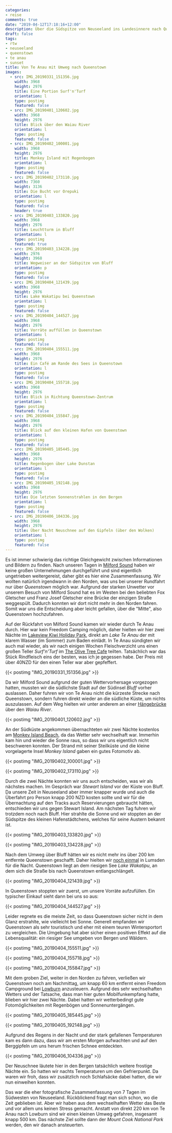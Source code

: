 ```yaml
---
categories:
- reise
comments: true
date: "2019-04-12T17:18:16+12:00"
description: Über die Südspitze von Neuseeland ins Landesinnere nach Queenstown
draft: false
tags:
- rtw
- neuseeland
- queenstown
- te anau
- sunset
title: Von Te Anau mit Umweg nach Queenstown
images:
  - src: IMG_20190331_151356.jpg
    width: 3968
    height: 2976
    title: Eine Portion Surf'n'Turf
    orientation: l
    type: postimg
    featured: false
  - src: IMG_20190401_120602.jpg
    width: 3968
    height: 2976
    title: Blick über den Waiau River
    orientation: l
    type: postimg
    featured: false
  - src: IMG_20190402_100001.jpg
    width: 3968
    height: 2976
    title: Monkey Island mit Regenbogen
    orientation: l
    type: postimg
    featured: false
  - src: IMG_20190402_173110.jpg
    width: 7360
    height: 3136
    title: Die Bucht vor Orepuki
    orientation: l
    type: postimg
    featured: false
    header: true
  - src: IMG_20190403_133820.jpg
    width: 3968
    height: 2976
    title: Leuchtturm in Bluff
    orientation: l
    type: postimg
    featured: true
  - src: IMG_20190403_134228.jpg
    width: 2976
    height: 3968
    title: Wegweiser an der Südspitze von Bluff
    orientation: p
    type: postimg
    featured: false
  - src: IMG_20190404_121439.jpg
    width: 3968
    height: 2976
    title: Lake Wakatipu bei Queenstown
    orientation: l
    type: postimg
    featured: false
  - src: IMG_20190404_144527.jpg
    width: 3968
    height: 2976
    title: Vorräte auffüllen in Queenstown
    orientation: l
    type: postimg
    featured: false
  - src: IMG_20190404_155511.jpg
    width: 3968
    height: 2976
    title: Ein Café am Rande des Sees in Queenstown
    orientation: l
    type: postimg
    featured: false
  - src: IMG_20190404_155718.jpg
    width: 3968
    height: 2976
    title: Blick in Richtung Queenstown-Zentrum
    orientation: l
    type: postimg
    featured: false
  - src: IMG_20190404_155847.jpg
    width: 3968
    height: 2976
    title: Blick auf den kleinen Hafen von Queenstown
    orientation: l
    type: postimg
    featured: false
  - src: IMG_20190405_185445.jpg
    width: 3968
    height: 2976
    title: Regenbogen über Lake Dunstan
    orientation: l
    type: postimg
    featured: false
  - src: IMG_20190405_192148.jpg
    width: 3968
    height: 2976
    title: Die letzten Sonnenstrahlen in den Bergen
    orientation: l
    type: postimg
    featured: false
  - src: IMG_20190406_104336.jpg
    width: 3968
    height: 2976
    title: Über Nacht Neuschnee auf den Gipfeln (über den Wolken)
    orientation: l
    type: postimg
    featured: false
---
```


Es ist immer schwierig das richtige Gleichgewicht zwischen Informationen und Bildern zu finden. Nach unseren Tagen in [Milford Sound](/post/rtw-milford-sound/) haben wir keine großen Unternehmungen durchgeführt und sind eigentlich ungetrieben weitergereist, daher gibt es hier eine Zusammenfassung. Wir wollten natürlich irgendwann in den Norden, was uns bei unserer Rundfahrt nur über _Queenstown_ möglich war. Aufgrund der starken Unwetter vor unserem Besuch von Milford Sound hat es im Westen bei den beliebten Fox Gletscher und Franz Josef Gletscher eine Brücke der einzigen Straße weggespült. Dadurch konnten wir dort nicht mehr in den Norden fahren. Somit war uns die Entscheidung aber leicht gefallen, über die "Mitte", also Queenstown hochzufahren.

Auf der Rückfahrt von Milford Sound kamen wir wieder durch Te Anau durch. Hier war kein Freedom Camping möglich, daher hielten wir hier zwei Nächte im [Lakeview Kiwi Holiday Park](https://goo.gl/maps/SvNcBBCpisM2), direkt am _Lake Te Anau_ der mit klarem Wasser (im Sommer) zum Baden einlädt. In Te Anau sündigten wir auch mal wieder, als wir nach einigen Wochen Fleischverzicht uns einen großen Teller _Surf'n'Turf_ im [The Olive Tree Cafe](https://goo.gl/maps/5eiv93BADEn) teilten. Tatsächlich war das Stück Rindfleisch eins der besten, was ich je gegessen habe. Der Preis mit über 40NZD für den einen Teller war aber gepfeffert.

{{< postimg "IMG_20190331_151356.jpg" >}}

Da wir Milford Sound aufgrund der guten Wettervorhersage vorgezogen hatten, mussten wir die südlichste Stadt auf der Südinsel _Bluff_ vorher auslassen. Daher fuhren wir von Te Anau nicht die kürzeste Strecke nach Queenstown, sondern fuhren direkt wieder an die südliche Küste, um nichts auszulassen. Auf dem Weg hielten wir unter anderem an einer [Hängebrücke](https://goo.gl/maps/8r7ons1B8iQ2) über den _Waiau River_.

{{< postimg "IMG_20190401_120602.jpg" >}}

An der Südküste angekommen übernachteten wir zwei Nächte kostenlos am [Monkey Island Beach](https://goo.gl/maps/vLXJtwF6mcu), da das Wetter sehr wechselhaft war. Immerhin kam hin und wieder die Sonne raus, so dass wir uns eigentlich nicht beschweren konnten. Der Strand mit seiner Steilküste und die kleine vorgelagerte Insel _Monkey Island_ gaben ein gutes Fotomotiv ab.

{{< postimg "IMG_20190402_100001.jpg" >}}

{{< postimg "IMG_20190402_173110.jpg" >}}

Durch die zwei Nächte konnten wir uns auch entscheiden, was wir als nächstes machen. Im Gespräch war _Stewart Island_ vor der Küste von Bluff. Da unsere Zeit in Neuseeland aber immer knapper wurde und auch die Überfahrt pro Person knapp 200 NZD kosten sollte und wir für die Übernachtung auf den Tracks auch Reservierungen gebraucht hätten, entschieden wir uns gegen Stewart Island. Am nächsten Tag fuhren wir trotzdem noch nach Bluff. Hier strahlte die Sonne und wir stoppten an der Südspitze des kleinen Hafenstädtchens, welches für seine Austern bekannt ist. 

{{< postimg "IMG_20190403_133820.jpg" >}}

{{< postimg "IMG_20190403_134228.jpg" >}}

Nach dem Umweg über Bluff hätten wir es nicht mehr ins über 200 km entfernte Queenstown geschafft. Daher hielten wir [noch einmal](/post/rtw-milford-sound/) in Lumsden für die Nacht. Queenstown liegt an dem riesigen See _Lake Wakatipu_, an dem sich die Straße bis nach Queenstown entlangschlängelt.

{{< postimg "IMG_20190404_121439.jpg" >}}

In Queenstown stoppten wir zuerst, um unsere Vorräte aufzufüllen. Ein typischer Einkauf sieht dann bei uns so aus:

{{< postimg "IMG_20190404_144527.jpg" >}}

Leider regnete es die meiste Zeit, so dass Queenstown sicher nicht in dem Glanz erstrahlte, wie vielleicht bei Sonne. Generell empfanden wir Queenstown als sehr touristisch und eher mit einem teuren Wintersportort zu vergleichen. Die Umgebung hat aber sicher einen positiven Effekt auf die Lebensqualität: ein riesiger See umgeben von Bergen und Wäldern.

{{< postimg "IMG_20190404_155511.jpg" >}}

{{< postimg "IMG_20190404_155718.jpg" >}}

{{< postimg "IMG_20190404_155847.jpg" >}}

Mit dem groben Ziel, weiter in den Norden zu fahren, verließen wir Queenstown noch am Nachmittag, um knapp 60 km entfernt einen Freedom Campground bei [Lowburn](https://goo.gl/maps/nv2E9UrH2bE2) anzusteuern. Aufgrund des sehr wechselhaften Wetters und der Tatsache, dass man hier guten Mobilfunkempfang hatte, blieben wir hier zwei Nächte. Dabei hatten wir wetterbedingt gute Fotomöglichkeiten mit Regenbögen und Sonnenuntergängen.

{{< postimg "IMG_20190405_185445.jpg" >}}

{{< postimg "IMG_20190405_192148.jpg" >}}

Aufgrund des Regens in der Nacht und der stark gefallenen Temperaturen kam es dann dazu, dass wir am ersten Morgen aufwachten und auf den Berggipfeln um uns herum frischen Schnee entdeckten.

{{< postimg "IMG_20190406_104336.jpg" >}}

Der Neuschnee läutete hier in den Bergen tatsächlich weitere frostige Nächte ein. So hatten wir nachts Temperaturen um den Gefrierpunkt. Da waren wir froh, dass wir zusätzlich noch Schlafsäcke dabei hatten, die wir nun einweihen konnten.

Das war die eher fotografische Zusammenfassung von 7 Tagen im Südwesten von Neuseeland. Rückblickend fragt man sich schon, wo die Zeit geblieben ist. Aber wir haben aus dem wechselhaften Wetter das Beste und vor allem uns keinen Stress gemacht. Anstatt von direkt 220 km von Te Anau nach Lowburn sind wir einen kleinen Umweg gefahren, insgesamt knapp 500 km. Das nächste Ziel sollte dann der _Mount Cook National Park_ werden, den wir danach ansteuerten.
